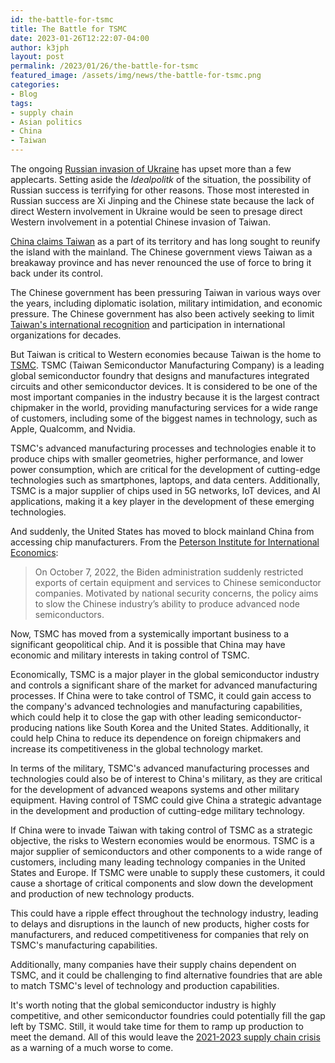 ```yaml
---
id: the-battle-for-tsmc
title: The Battle for TSMC
date: 2023-01-26T12:22:07-04:00
author: k3jph
layout: post
permalink: /2023/01/26/the-battle-for-tsmc
featured_image: /assets/img/news/the-battle-for-tsmc.png
categories:
- Blog 
tags:
- supply chain
- Asian politics
- China
- Taiwan
---
```


The ongoing [Russian invasion of
Ukraine](https://www.brookings.edu/topic/russias-invasion-of-ukraine/) has
upset more than a few applecarts.  Setting aside the _Idealpolitk_
of the situation, the possibility of Russian success is terrifying
for other reasons.  Those most interested in Russian success are
Xi Jinping and the Chinese state because the lack of direct Western
involvement in Ukraine would be seen to presage direct Western
involvement in a potential Chinese invasion of Taiwan.

[China claims Taiwan](https://www.bbc.com/news/world-asia-34729538)
as a part of its territory and has long sought to reunify the island
with the mainland. The Chinese government views Taiwan as a breakaway
province and has never renounced the use of force to bring it back
under its control.

The Chinese government has been pressuring Taiwan in various ways
over the years, including diplomatic isolation, military intimidation,
and economic pressure. The Chinese government has also been actively
seeking to limit [Taiwan's international
recognition](https://www.newsweek.com/which-countries-recognize-taiwan-independence-pelosi-trip-sparks-question-1731428)
and participation in international organizations for decades.

But Taiwan is critical to Western economies because Taiwan is the
home to [TSMC](https://www.tsmc.com/english).  TSMC (Taiwan
Semiconductor Manufacturing Company) is a leading global semiconductor
foundry that designs and manufactures integrated circuits and other
semiconductor devices. It is considered to be one of the most
important companies in the industry because it is the largest
contract chipmaker in the world, providing manufacturing services
for a wide range of customers, including some of the biggest names
in technology, such as Apple, Qualcomm, and Nvidia.

TSMC's advanced manufacturing processes and technologies enable it
to produce chips with smaller geometries, higher performance, and
lower power consumption, which are critical for the development of
cutting-edge technologies such as smartphones, laptops, and data
centers. Additionally, TSMC is a major supplier of chips used in
5G networks, IoT devices, and AI applications, making it a key
player in the development of these emerging technologies.

And suddenly, the United States has moved to block mainland China
from accessing chip manufacturers.  From the [Peterson Institute
for International
Economics](https://www.piie.com/blogs/realtime-economics/national-security-semiconductors-and-us-move-cut-china):

> On October 7, 2022, the Biden administration suddenly restricted
exports of certain equipment and services to Chinese semiconductor
companies. Motivated by national security concerns, the policy aims
to slow the Chinese industry’s ability to produce advanced node
semiconductors.

Now, TSMC has moved from a systemically important business to a
significant geopolitical chip.  And it is possible that China may
have economic and military interests in taking control of TSMC.

Economically, TSMC is a major player in the global semiconductor
industry and controls a significant share of the market for advanced
manufacturing processes. If China were to take control of TSMC, it
could gain access to the company's advanced technologies and
manufacturing capabilities, which could help it to close the gap
with other leading semiconductor-producing nations like South Korea
and the United States. Additionally, it could help China to reduce
its dependence on foreign chipmakers and increase its competitiveness
in the global technology market.

In terms of the military, TSMC's advanced manufacturing processes
and technologies could also be of interest to China's military, as
they are critical for the development of advanced weapons systems
and other military equipment. Having control of TSMC could give
China a strategic advantage in the development and production of
cutting-edge military technology.

If China were to invade Taiwan with taking control of TSMC as a
strategic objective, the risks to Western economies would be enormous.
TSMC is a major supplier of semiconductors and other components to
a wide range of customers, including many leading technology companies
in the United States and Europe. If TSMC were unable to supply these
customers, it could cause a shortage of critical components and
slow down the development and production of new technology products.

This could have a ripple effect throughout the technology industry,
leading to delays and disruptions in the launch of new products,
higher costs for manufacturers, and reduced competitiveness for
companies that rely on TSMC's manufacturing capabilities.

Additionally, many companies have their supply chains dependent on
TSMC, and it could be challenging to find alternative foundries
that are able to match TSMC's level of technology and production
capabilities.

It's worth noting that the global semiconductor industry is highly
competitive, and other semiconductor foundries could potentially
fill the gap left by TSMC. Still, it would take time for them to
ramp up production to meet the demand.  All of this would leave the
[2021-2023 supply chain
crisis](https://www.jpmorgan.com/insights/research/global-supply-chain-issues)
as a warning of a much worse to come.

